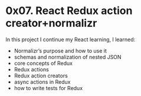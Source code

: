 # 0x07. React Redux action creator+normalizr
In this project I continue my React learning, I learned:

- Normalizr’s purpose and how to use it
- schemas and normalization of nested JSON
- core concepts of Redux
- Redux actions
- Redux action creators
- async actions in Redux
- how to write tests for Redux